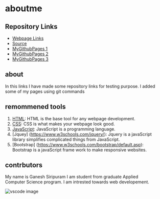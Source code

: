 
# aboutme

## Repository Links

- [Webpage Links](https://github.com/ganesh58/aboutme/blob/master/README.md)
- [Source](https://github.com/ganesh58/aboutme/)
- [MyGithubPages 1](https://github.com/ganesh58/test1.git)
- [MyGithubPages 2](https://github.com/ganesh58/test.git)
- [MyGithubPages 3](https://github.com/ganesh58/test1.git)


## about
In this links I have made some repository links for testing purpose. I added some of my pages using git commands


## remommened tools

1. [HTML](https://www.w3schools.com/html/ "w3school HTML Tutorial"): HTML is the base tool for any webpage development.
1. [CSS](https://www.w3schools.com/html/html_css.asp/ "w3school CSS"): CSS is what makes your webpage look good.
1. [JavaScript](https://www.w3schools.com/js/ "w3school JavaScript"): JavaScript is a programming language. 
1. [Jquey] (https://www.w3schools.com/jquery/): Jquery is a javaScript library simplifies complicated things  from JavaScript.
1. [Bootstrap] (https://www.w3schools.com/bootstrap/default.asp): Bootstrap is a javaScript frame work to make responsive websites.



## contrbutors

My name is Ganesh Siripuram I am student from graduate Applied Computer Science program. I am intrested towards web developement.


![vscode image](https://i.eurosport.com/2017/09/23/2173246-45422339-640-360.jpg)















